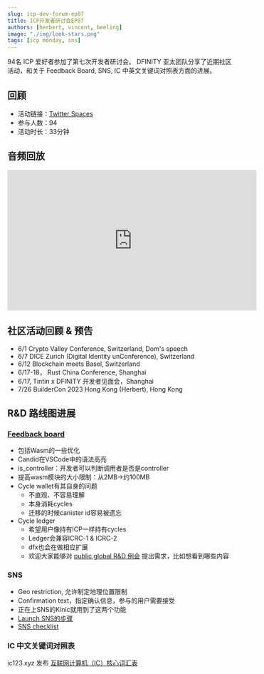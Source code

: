 ```yaml
---
slug: icp-dev-forum-ep07
title: ICP开发者研讨会EP07
authors: [herbert, vincent, beeling]
image: "./img/look-stars.png"
tags: [icp monday, sns]
---
```


94名 ICP 爱好者参加了第七次开发者研讨会。 DFINITY 亚太团队分享了近期社区活动，和关于 Feedback Board, SNS, IC 中英文关键词对照表方面的进展。

<!--truncate-->

## 回顾

- 活动链接：[Twitter Spaces](https://twitter.com/herbertyang/status/1666659403863576577)
- 参与人数：94
- 活动时长：33分钟

## 音频回放

<iframe width="560" height="315" src="https://www.youtube.com/embed/yu4mtyACKQ4?si=nIdGeNkgFX7kBd6j" title="YouTube video player" frameborder="0" allow="accelerometer; autoplay; clipboard-write; encrypted-media; gyroscope; picture-in-picture; web-share" allowfullscreen></iframe>

## 社区活动回顾 & 预告

- 6/1 Crypto Valley Conference, Switzerland, Dom's speech
- 6/7 DICE Zurich (Digital Identity unConference), Switzerland
- 6/12 Blockchain meets Basel, Switzerland
- 6/17-18， Rust China Conference, Shanghai
- 6/17, Tintin x DFINITY 开发者见面会，Shanghai
- 7/26 BuilderCon 2023 Hong Kong (Herbert), Hong Kong

## R&D 路线图进展

### [Feedback board](https://dx.internetcomputer.org/)

- 包括Wasm的一些优化
- Candid在VSCode中的语法高亮
- is_controller：开发者可以判断调用者是否是controller
- 提高wasm模块的大小限制：从2MB→约100MB
- Cycle wallet有其自身的问题
    - 不直观、不容易理解
    - 本身消耗cycles
    - 迁移的时候canister id容易被遗忘
- Cycle ledger
    - 希望用户像持有ICP一样持有cycles
    - Ledger会兼容ICRC-1 & ICRC-2
    - dfx也会在做相应扩展
    - 欢迎大家能够对 [public global R&D 例会](https://jyjde-bqaaa-aaaap-abcda-cai.icp0.io/) 提出需求，比如想看到哪些内容

### SNS

- Geo restriction, 允许制定地理位置限制
- Confirmation text，指定确认信息，参与的用户需要接受
- 正在上SNS的Kinic就用到了这两个功能
- [Launch SNS的步骤](https://internetcomputer.org/docs/current/developer-docs/integrations/sns/lifecycle-sns/sns-launch#sns-launch-process)
- [SNS checklist](https://internetcomputer.org/docs/current/developer-docs/integrations/sns/tokenomics/sns-checklist)

### IC 中文关键词对照表

ic123.xyz 发布 [互联网计算机（IC）核心词汇表](https://ic123.xyz/docs/getting-started/ic-glossary/)